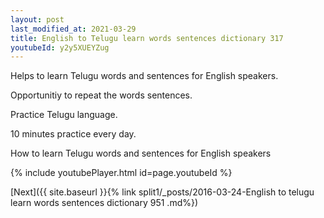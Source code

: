 ```yaml
---
layout: post
last_modified_at: 2021-03-29
title: English to Telugu learn words sentences dictionary 317 
youtubeId: y2y5XUEYZug
---
```

 
 
Helps to learn Telugu words and sentences for English speakers.

Opportunitiy to repeat the words sentences. 

Practice Telugu language. 
 
10 minutes practice every day. 
 
How to learn Telugu words and sentences for English speakers 
 
{% include youtubePlayer.html id=page.youtubeId %}
 
 
[Next]({{ site.baseurl }}{% link  split1/_posts/2016-03-24-English to telugu learn words sentences dictionary 951 .md%})
 
